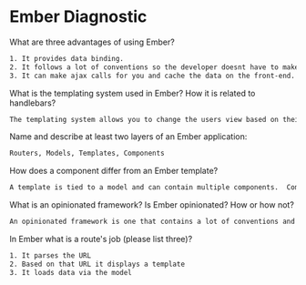 # Ember Diagnostic

What are three advantages of using Ember?

```sh
1. It provides data binding.
2. It follows a lot of conventions so the developer doesnt have to make as many decisions.
3. It can make ajax calls for you and cache the data on the front-end.
```

What is the templating system used in Ember? How it is related to
handlebars?

```sh
The templating system allows you to change the users view based on their actions.  Its handlebars with some added helpers.
```

Name and describe at least two layers of an Ember application:

```sh
Routers, Models, Templates, Components
```

How does a component differ from an Ember template?

```sh
A template is tied to a model and can contain multiple components.  Components are typically used for reusable sections of a template.
```

What is an opinionated framework? Is Ember opinionated? How or how not?

```sh
An opinionated framework is one that contains a lot of conventions and best practices.  Ember is opinionated because it expects you to follow certain naming conventions, file structures, etc.
```

In Ember what is a route's job (please list three)?

```sh
1. It parses the URL
2. Based on that URL it displays a template
3. It loads data via the model
```

